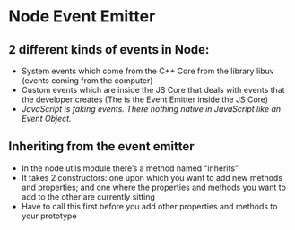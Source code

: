 # Node Event Emitter

## 2 different kinds of events in Node:
- System events which come from the C++ Core from the library libuv (events coming from the computer)
- Custom events which are inside the JS Core that deals with events that the developer creates (The is the Event Emitter inside the JS Core)
- *JavaScript is faking events. There nothing native in JavaScript like an Event Object.*

## Inheriting from the event emitter
- In the node utils module there’s a method named “inherits”
- It takes 2 constructors: one upon which you want to add new methods and properties; and one where the properties and methods you want to add to the other are currently sitting
- Have to call this first before you add other properties and methods to your prototype
